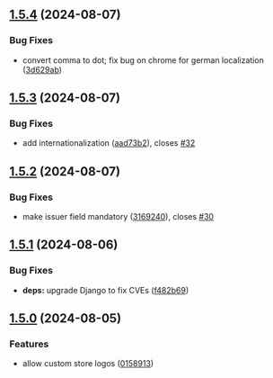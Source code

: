 ## [1.5.4](https://github.com/l4rm4nd/VoucherVault/compare/v1.5.3...v1.5.4) (2024-08-07)


### Bug Fixes

* convert comma to dot; fix bug on chrome for german localization ([3d629ab](https://github.com/l4rm4nd/VoucherVault/commit/3d629ab9428c140a30fda5ece1592408db95e07f))

## [1.5.3](https://github.com/l4rm4nd/VoucherVault/compare/v1.5.2...v1.5.3) (2024-08-07)


### Bug Fixes

* add internationalization ([aad73b2](https://github.com/l4rm4nd/VoucherVault/commit/aad73b272ba94f6c65ae68558570ffb4602d86b7)), closes [#32](https://github.com/l4rm4nd/VoucherVault/issues/32)

## [1.5.2](https://github.com/l4rm4nd/VoucherVault/compare/v1.5.1...v1.5.2) (2024-08-07)


### Bug Fixes

* make issuer field mandatory ([3169240](https://github.com/l4rm4nd/VoucherVault/commit/316924022644d3a2e9e77f09b83c834e77273fa0)), closes [#30](https://github.com/l4rm4nd/VoucherVault/issues/30)

## [1.5.1](https://github.com/l4rm4nd/VoucherVault/compare/v1.5.0...v1.5.1) (2024-08-06)


### Bug Fixes

* **deps:** upgrade Django to fix CVEs ([f482b69](https://github.com/l4rm4nd/VoucherVault/commit/f482b695035d8f020eae6ae929ecfd765de836e0))

## [1.5.0](https://github.com/l4rm4nd/VoucherVault/compare/v1.4.6...v1.5.0) (2024-08-05)


### Features

* allow custom store logos ([0158913](https://github.com/l4rm4nd/VoucherVault/commit/0158913fb2c82552ade8720e4b14dda3a4de7269))

